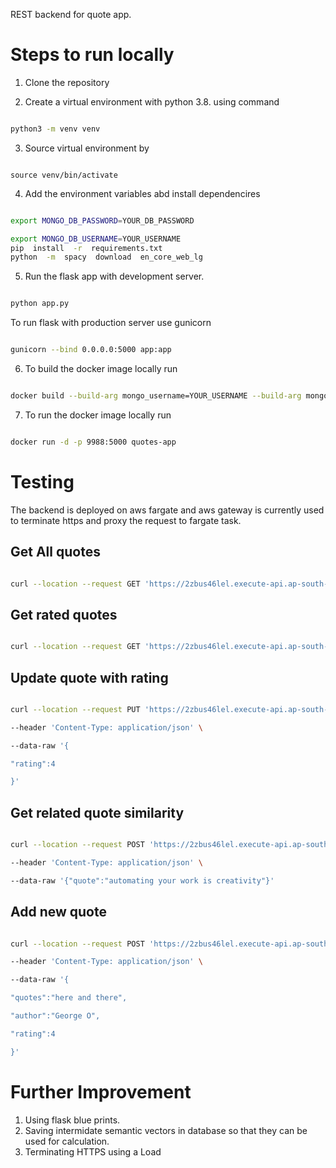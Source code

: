 
REST backend for quote app.

  

# Steps to run locally

1. Clone the repository

2. Create a virtual environment with python 3.8. using command

```bash

python3 -m venv venv

```

3. Source virtual environment by 

```

source venv/bin/activate

```

4. Add the environment variables abd install dependencires

```bash

export MONGO_DB_PASSWORD=YOUR_DB_PASSWORD

export MONGO_DB_USERNAME=YOUR_USERNAME
pip  install  -r  requirements.txt
python  -m  spacy  download  en_core_web_lg

```

5. Run the flask app with development server.

```bash

python app.py

```

To run flask with production server use gunicorn

```bash

gunicorn --bind 0.0.0.0:5000 app:app

```

6. To build the docker image locally run

```bash

docker build --build-arg mongo_username=YOUR_USERNAME --build-arg mongo_password=YOUR_DB_PASSWORD -t quotes-app .

```

7. To run the docker image locally run

```bash

docker run -d -p 9988:5000 quotes-app

```

  

# Testing

The backend is deployed on aws fargate and aws gateway is currently used to terminate https and proxy the request to fargate task.

  

## Get All quotes

```bash

curl --location --request GET 'https://2zbus46lel.execute-api.ap-south-1.amazonaws.com/v1/quote'

```

## Get rated quotes

```bash

curl --location --request GET 'https://2zbus46lel.execute-api.ap-south-1.amazonaws.com/v1/getRatedQuote'

```

  

## Update quote with rating

```bash

curl --location --request PUT 'https://2zbus46lel.execute-api.ap-south-1.amazonaws.com/v1/quote/5aa45f317832df00040ac9c0' \

--header 'Content-Type: application/json' \

--data-raw '{

"rating":4

}'

```

  

## Get related quote similarity

```bash

curl --location --request POST 'https://2zbus46lel.execute-api.ap-south-1.amazonaws.com/v1/getRelatedQuote' \

--header 'Content-Type: application/json' \

--data-raw '{"quote":"automating your work is creativity"}'

```

  

## Add new quote

```bash

curl --location --request POST 'https://2zbus46lel.execute-api.ap-south-1.amazonaws.com/v1/quote' \

--header 'Content-Type: application/json' \

--data-raw '{

"quotes":"here and there",

"author":"George O",

"rating":4

}'

```

# Further Improvement
1. Using flask blue prints.
2. Saving intermidate semantic vectors in database so that they can be used for calculation.
3. Terminating HTTPS using a Load 